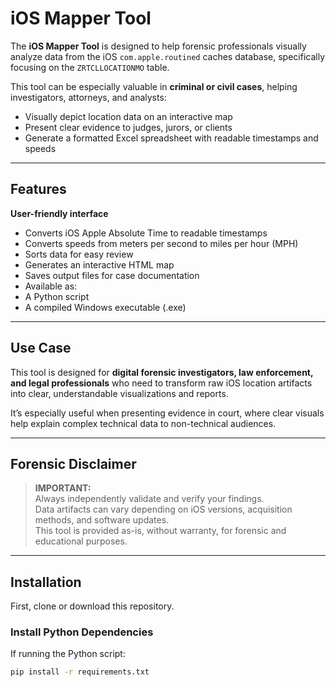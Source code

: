 # iOS Mapper Tool

The **iOS Mapper Tool** is designed to help forensic professionals visually analyze data from the iOS `com.apple.routined` caches database, specifically focusing on the `ZRTCLLOCATIONMO` table.

This tool can be especially valuable in **criminal or civil cases**, helping investigators, attorneys, and analysts:

- Visually depict location data on an interactive map
- Present clear evidence to judges, jurors, or clients
- Generate a formatted Excel spreadsheet with readable timestamps and speeds

---

## Features

 **User-friendly interface**  
- Converts iOS Apple Absolute Time to readable timestamps  
- Converts speeds from meters per second to miles per hour (MPH)  
- Sorts data for easy review  
- Generates an interactive HTML map  
- Saves output files for case documentation  
- Available as:
- A Python script
- A compiled Windows executable (.exe)

---

## Use Case

This tool is designed for **digital forensic investigators, law enforcement, and legal professionals** who need to transform raw iOS location artifacts into clear, understandable visualizations and reports.

It’s especially useful when presenting evidence in court, where clear visuals help explain complex technical data to non-technical audiences.

---

## Forensic Disclaimer

> **IMPORTANT:**  
> Always independently validate and verify your findings.  
> Data artifacts can vary depending on iOS versions, acquisition methods, and software updates.  
> This tool is provided as-is, without warranty, for forensic and educational purposes.

---

## Installation

First, clone or download this repository.

### Install Python Dependencies

If running the Python script:

```bash
pip install -r requirements.txt
